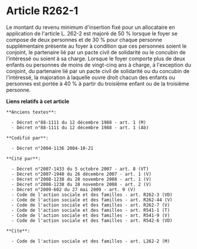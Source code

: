 # Article R262-1

Le montant du revenu minimum d'insertion fixé pour un allocataire en application de l'article L. 262-2 est majoré de 50 %
lorsque le foyer se compose de deux personnes et de 30 % pour chaque personne supplémentaire présente au foyer à condition
que ces personnes soient le conjoint, le partenaire lié par un pacte civil de solidarité ou le concubin de l'intéressé ou
soient à sa charge. Lorsque le foyer comporte plus de deux enfants ou personnes de moins de vingt-cinq ans à charge, à
l'exception du conjoint, du partenaire lié par un pacte civil de solidarité ou du concubin de l'intéressé, la majoration à
laquelle ouvre droit chacun des enfants ou personnes est portée à 40 % à partir du troisième enfant ou de la troisième
personne.

**Liens relatifs à cet article**

	**Anciens textes**:

	  - Décret n°88-1111 du 12 décembre 1988 - art. 1 (M)
	  - Décret n°88-1111 du 12 décembre 1988 - art. 1 (Ab)

	**Codifié par**:

	  - Décret n°2004-1136 2004-10-21

	**Cité par**:

	  - Décret n°2007-1433 du 5 octobre 2007 - art. 8 (VT)
	  - Décret n°2007-1940 du 26 décembre 2007 - art. 1 (V)
	  - Décret n°2008-1238 du 28 novembre 2008 - art. 1 (V)
	  - Décret n°2008-1238 du 28 novembre 2008 - art. 2 (V)
	  - Décret n°2009-602 du 27 mai 2009 - art. 9 (V)
	  - Code de l'action sociale et des familles - art. R262-3 (VD)
	  - Code de l'action sociale et des familles - art. R262-44 (V)
	  - Code de l'action sociale et des familles - art. R262-7 (V)
	  - Code de l'action sociale et des familles - art. R541-1 (T)
	  - Code de l'action sociale et des familles - art. R541-9 (V)
	  - Code de l'action sociale et des familles - art. R542-6 (VD)

	**Cite**:

	  - Code de l'action sociale et des familles - art. L262-2 (M)
